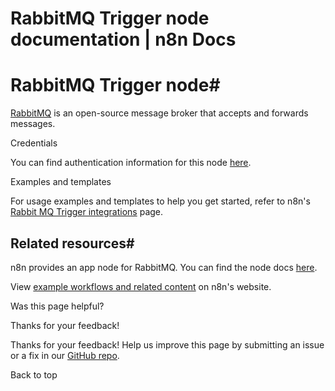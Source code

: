 # RabbitMQ Trigger node documentation | n8n Docs

[ ](https://github.com/n8n-io/n8n-docs/edit/main/docs/integrations/builtin/trigger-nodes/n8n-nodes-base.rabbitmqtrigger.md "Edit this page")

# RabbitMQ Trigger node#

[RabbitMQ](https://www.rabbitmq.com) is an open-source message broker that accepts and forwards messages.

Credentials

You can find authentication information for this node [here](../../credentials/rabbitmq/).

Examples and templates

For usage examples and templates to help you get started, refer to n8n's [Rabbit MQ Trigger integrations](https://n8n.io/integrations/rabbitmq-trigger/) page.

## Related resources#

n8n provides an app node for RabbitMQ. You can find the node docs [here](../../app-nodes/n8n-nodes-base.rabbitmq/).

View [example workflows and related content](https://n8n.io/integrations/rabbitmq-trigger/) on n8n's website.

Was this page helpful? 

Thanks for your feedback! 

Thanks for your feedback! Help us improve this page by submitting an issue or a fix in our [GitHub repo](https://github.com/n8n-io/n8n-docs). 

Back to top